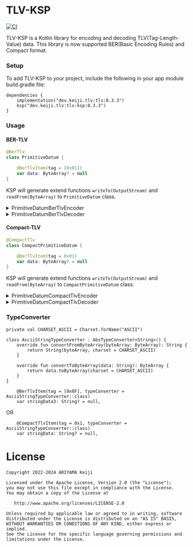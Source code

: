 TLV-KSP
========

[![CI](https://github.com/keiji/tlv-ksp/actions/workflows/ci.yml/badge.svg)](https://github.com/keiji/tlv-ksp/actions/workflows/ci.yml)

TLV-KSP is a Kotlin library for encoding and decoding TLV(Tag-Length-Value) data. This library is
now supported BER(Basic Encoding Rules) and Compact format.

### Setup

To add TLV-KSP to your project, include the following in your app module build.gradle file:

```
dependencies {
    implementation("dev.keiji.tlv:tlv:0.3.3")
    ksp("dev.keiji.tlv:tlv-ksp:0.3.3")
}
```

### Usage

#### BER-TLV

```kotlin
@BerTlv
class PrimitiveDatum {

    @BerTlvItem(tag = [0x01])
    var data: ByteArray? = null
}
```

KSP will generate extend functions `writeTo(OutputStream)` and `readFrom(ByteArray)`
to `PrimitiveDatum` class.

<details>
<summary>PrimitiveDatumBerTlvEncoder</summary>

```
fun PrimitiveDatum.writeTo(outputStream: OutputStream) {
    val nopConverter = dev.keiji.tlv.NopConverter()

    data?.also {
        BerTlvEncoder.writeTo(byteArrayOf(0x01.toByte()), nopConverter.convertToByteArray(it), outputStream)
    }

}
```

</details>

<details>
<summary>PrimitiveDatumBerTlvDecoder</summary>

```
fun PrimitiveDatum.readFrom(data: ByteArray) {

    BerTlvDecoder.readFrom(ByteArrayInputStream(data),
        object : BerTlvDecoder.Callback {
            override fun onLargeItemDetected(
                tag: ByteArray,
                length: BigInteger,
                inputStream: InputStream
            ) {
                throw StreamCorruptedException("tag length is too large.")
            }

            private val dev_keiji_tlv_nopConverter = dev.keiji.tlv.NopConverter()

            override fun onItemDetected(tag: ByteArray, data: ByteArray) {
                if (false) {
                    // Do nothing
                } else if (byteArrayOf(0x01.toByte()).contentEquals(tag)) {
                    this@readFrom.data = nopConverter.convertFromByteArray(data)
                } else {
                    // Do nothing
                }
            }


        }
    )
}
```

</details>

#### Compact-TLV

```kotlin
@CompactTlv
class CompactPrimitiveDatum {

    @BerTlvItem(tag = 0x01)
    var data: ByteArray? = null
}
```

KSP will generate extend functions `writeTo(OutputStream)` and `readFrom(ByteArray)`
to `CompactPrimitiveDatum` class.

<details>
<summary>PrimitiveDatumCompactTlvEncoder</summary>

```
fun PrimitiveDatum.writeTo(outputStream: OutputStream) {
    val nopConverter = dev.keiji.tlv.NopConverter()

    data?.also {
        CompactTlvEncoder.writeTo(0x01.toByte(), nopConverter.convertToByteArray(it), outputStream)
    }

}
```

</details>

<details>
<summary>PrimitiveDatumCompactTlvDecoder</summary>

```
fun PrimitiveDatum.readFrom(data: ByteArray) {

    CompactTlvDecoder.readFrom(ByteArrayInputStream(data),
        object : CompactTlvDecoder.Callback {
            private val dev_keiji_tlv_nopConverter = dev.keiji.tlv.NopConverter()

            override fun onItemDetected(tag: ByteArray, data: ByteArray) {
                if (false) {
                    // Do nothing
                } else if (0x01.toByte() == tag)) {
                    this@readFrom.data = nopConverter.convertFromByteArray(data)
                } else {
                    // Do nothing
                }
            }
        }
    )
}
```

</details>

### TypeConverter

```
private val CHARSET_ASCII = Charset.forName("ASCII")

class AsciiStringTypeConverter : AbsTypeConverter<String>() {
    override fun convertFromByteArray(byteArray: ByteArray): String {
        return String(byteArray, charset = CHARSET_ASCII)
    }

    override fun convertToByteArray(data: String): ByteArray {
        return data.toByteArray(charset = CHARSET_ASCII)
    }
}
```

```
    @BerTlvItem(tag = [0x0F], typeConverter = AsciiStringTypeConverter::class)
    var stringData3: String? = null,
```

OR

```
    @CompactTlvItem(tag = 0x1, typeConverter = AsciiStringTypeConverter::class)
    var stringData: String? = null,
```

License
========

```
Copyright 2022-2024 ARIYAMA Keiji

Licensed under the Apache License, Version 2.0 (the "License");
you may not use this file except in compliance with the License.
You may obtain a copy of the License at

   http://www.apache.org/licenses/LICENSE-2.0

Unless required by applicable law or agreed to in writing, software
distributed under the License is distributed on an "AS IS" BASIS,
WITHOUT WARRANTIES OR CONDITIONS OF ANY KIND, either express or implied.
See the License for the specific language governing permissions and
limitations under the License.
```
